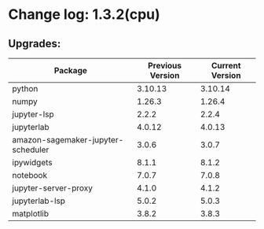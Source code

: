# Change log: 1.3.2(cpu)

## Upgrades: 

Package | Previous Version | Current Version
---|---|---
python|3.10.13|3.10.14
numpy|1.26.3|1.26.4
jupyter-lsp|2.2.2|2.2.4
jupyterlab|4.0.12|4.0.13
amazon-sagemaker-jupyter-scheduler|3.0.6|3.0.7
ipywidgets|8.1.1|8.1.2
notebook|7.0.7|7.0.8
jupyter-server-proxy|4.1.0|4.1.2
jupyterlab-lsp|5.0.2|5.0.3
matplotlib|3.8.2|3.8.3
